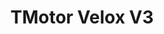 ---
color: orange
category: Motors
group: undefined
visible: true
order: 2
title: TMotor Velox V3
link: https://www.getfpv.com/t-motor-velox-v2207-v3-motor-1750kv-1950kv-2550kv.html
img: https://www.racedayquads.com/cdn/shop/files/T-MotorVeloxV3V220722071750KvMotor4.1_1800x1800.jpg?v=1689868594
text: TMotor have great motors across a lot of price ranges. This is their inexpensive line, but they're still built well, and are made with good parts
info:
  - $14.89
  - 2207/2306<Stator size>
  - 1750/1950/2050KV
  - 35.2g
---